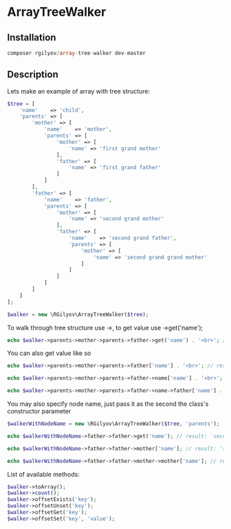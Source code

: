 # ArrayTreeWalker

## Installation ##

```php
composer rgilyov/array-tree-walker dev-master
```

## Description ##

Lets make an example of array with tree structure:

```php
$tree = [
    'name'    => 'child',
    'parents' => [
        'mother' => [
            'name'    => 'mother',
            'parents' => [
                'mother' => [
                    'name' => 'first grand mother'
                ],
                'father' => [
                    'name' => 'first grand father'
                ]
            ]
        ],
        'father' => [
            'name'    => 'father',
            'parents' => [
                'mother' => [
                    'name' => 'second grand mother'
                ],
                'father' => [
                    'name'    => 'second grand father',
                    'parents' => [
                        'mother' => [
                            'name' => 'second grand grand mother'
                        ]
                    ]
                ]
            ]
        ]
    ]
];

$walker = new \RGilyov\ArrayTreeWalker($tree);
```

To walk through tree structure use ->, to get value use ->get('name');

```php
echo $walker->parents->mother->parents->father->get('name') . '<br>'; // result: `first grand father`
```

You can also get value like so

```php
echo $walker->parents->mother->parents->father['name'] . '<br>'; // result: `first grand father`

echo $walker->parents->mother->parents->father->name['name'] . '<br>'; // result: `first grand father`

echo $walker->parents->mother->parents->father->name->father['name'] . '<br>'; // result: null
```


You may also specify node name, just pass it as the second the class's constructor parameter

```php
$walkerWithNodeName = new \RGilyov\ArrayTreeWalker($tree, 'parents');

echo $walkerWithNodeName->father->father->get('name'); // result: `second grand father`

echo $walkerWithNodeName->father->father->mother['name']; // result: 'second grand grand mother'

echo $walkerWithNodeName->father->father->mother->mother['name']; // result: null
```

List of available methods:

```php
$walker->toArray();
$walker->count();
$walker->offsetExists('key');
$walker->offsetUnset('key');
$walker->offsetGet('key');
$walker->offsetSet('key', 'value');
```
